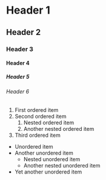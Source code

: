 # Header 1
## Header 2
### Header 3
#### Header 4
##### Header 5
###### Header 6

1. First ordered item
2. Second ordered item
   1. Nested ordered item
   2. Another nested ordered item
3. Third ordered item

- Unordered item
- Another unordered item
  - Nested unordered item
  - Another nested unordered item
- Yet another unordered item

